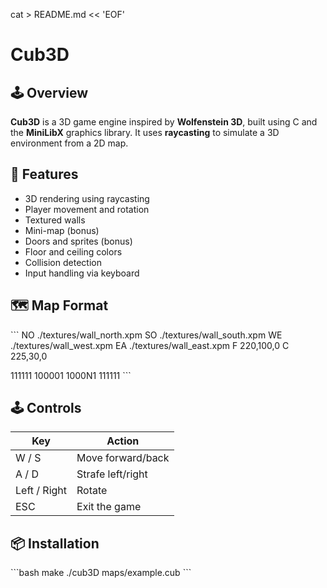 cat > README.md << 'EOF'
# Cub3D

## 🕹️ Overview

**Cub3D** is a 3D game engine inspired by **Wolfenstein 3D**, built using C and the **MiniLibX** graphics library. It uses **raycasting** to simulate a 3D environment from a 2D map.

## 🚀 Features

- 3D rendering using raycasting
- Player movement and rotation
- Textured walls
- Mini-map (bonus)
- Doors and sprites (bonus)
- Floor and ceiling colors
- Collision detection
- Input handling via keyboard

## 🗺️ Map Format

\`\`\`
NO ./textures/wall_north.xpm
SO ./textures/wall_south.xpm
WE ./textures/wall_west.xpm
EA ./textures/wall_east.xpm
F 220,100,0
C 225,30,0

111111
100001
1000N1
111111
\`\`\`

## 🕹 Controls

| Key             | Action              |
|-----------------|---------------------|
| W / S           | Move forward/back   |
| A / D           | Strafe left/right   |
| Left / Right    | Rotate              |
| ESC             | Exit the game       |

## 📦 Installation

\`\`\`bash
make
./cub3D maps/example.cub
\`\`\`

